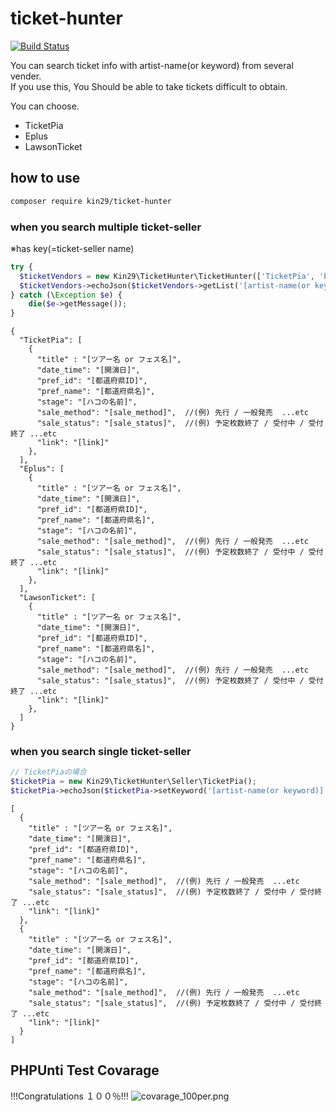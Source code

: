 # ticket-hunter 
[![Build Status](https://travis-ci.org/kin29/ticket-hunter.svg?branch=master)](https://travis-ci.org/kin29/ticket-hunter)

You can search ticket info with artist-name(or keyword) from several vender.  
If you use this, You Should be able to take tickets difficult to obtain.
  
You can choose.
- TicketPia
- Eplus
- LawsonTicket

## how to use
```bash
composer require kin29/ticket-hunter
```

### when you search multiple ticket-seller
※has key(=ticket-seller name)
```php
try {
  $ticketVendors = new Kin29\TicketHunter\TicketHunter(['TicketPia', 'Eplus', 'LawsonTicket']);
  $ticketVendors->echoJson($ticketVendors->getList('[artist-name(or keyword)]'));
} catch (\Exception $e) {
    die($e->getMessage());
}
```

```
{
  "TicketPia": [
    {
      "title" : "[ツアー名 or フェス名]",
      "date_time": "[開演日]",
      "pref_id": "[都道府県ID]",
      "pref_name": "[都道府県名]",
      "stage": "[ハコの名前]",
      "sale_method": "[sale_method]",  //(例) 先行 / 一般発売  ...etc
      "sale_status": "[sale_status]",  //(例) 予定枚数終了 / 受付中 / 受付終了 ...etc
      "link": "[link]"
    },
  ],
  "Eplus": [
    {
      "title" : "[ツアー名 or フェス名]",
      "date_time": "[開演日]",
      "pref_id": "[都道府県ID]",
      "pref_name": "[都道府県名]",
      "stage": "[ハコの名前]",
      "sale_method": "[sale_method]",  //(例) 先行 / 一般発売  ...etc
      "sale_status": "[sale_status]",  //(例) 予定枚数終了 / 受付中 / 受付終了 ...etc
      "link": "[link]"
    },
  ],
  "LawsonTicket": [
    {
      "title" : "[ツアー名 or フェス名]",
      "date_time": "[開演日]",
      "pref_id": "[都道府県ID]",
      "pref_name": "[都道府県名]",
      "stage": "[ハコの名前]",
      "sale_method": "[sale_method]",  //(例) 先行 / 一般発売  ...etc
      "sale_status": "[sale_status]",  //(例) 予定枚数終了 / 受付中 / 受付終了 ...etc
      "link": "[link]"
    },
  ]
}
```
  
  
### when you search single ticket-seller
```php
// TicketPiaの場合
$ticketPia = new Kin29\TicketHunter\Seller\TicketPia();
$ticketPia->echoJson($ticketPia->setKeyword('[artist-name(or keyword)]')->getList());
```

```
[
  {
    "title" : "[ツアー名 or フェス名]",
    "date_time": "[開演日]",
    "pref_id": "[都道府県ID]",
    "pref_name": "[都道府県名]",
    "stage": "[ハコの名前]",
    "sale_method": "[sale_method]",  //(例) 先行 / 一般発売  ...etc
    "sale_status": "[sale_status]",  //(例) 予定枚数終了 / 受付中 / 受付終了 ...etc
    "link": "[link]"
  },
  {
    "title" : "[ツアー名 or フェス名]",
    "date_time": "[開演日]",
    "pref_id": "[都道府県ID]",
    "pref_name": "[都道府県名]",
    "stage": "[ハコの名前]",
    "sale_method": "[sale_method]",  //(例) 先行 / 一般発売  ...etc
    "sale_status": "[sale_status]",  //(例) 予定枚数終了 / 受付中 / 受付終了 ...etc
    "link": "[link]"
  }
]
```

## PHPUnti Test Covarage
!!!Congratulations １００％!!!
![covarage_100per.png](https://user-images.githubusercontent.com/12015851/60320239-13fcac00-99b4-11e9-85dd-c4e7cb9c5067.png)
  
  